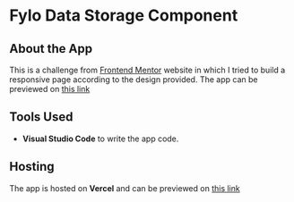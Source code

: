 # Fylo Data Storage Component

## About the App
This is a challenge from [Frontend Mentor](https://www.frontendmentor.io/) website in which I tried to build a responsive page according to the design provided.
The app can be previewed on [this link](https://fylo-data-storage-component-rohail.vercel.app/)

## Tools Used

- **Visual Studio Code** to write the app code. 

## Hosting
The app is hosted on **Vercel** and can be previewed on [this link](https://fylo-data-storage-component-rohail.vercel.app/)

